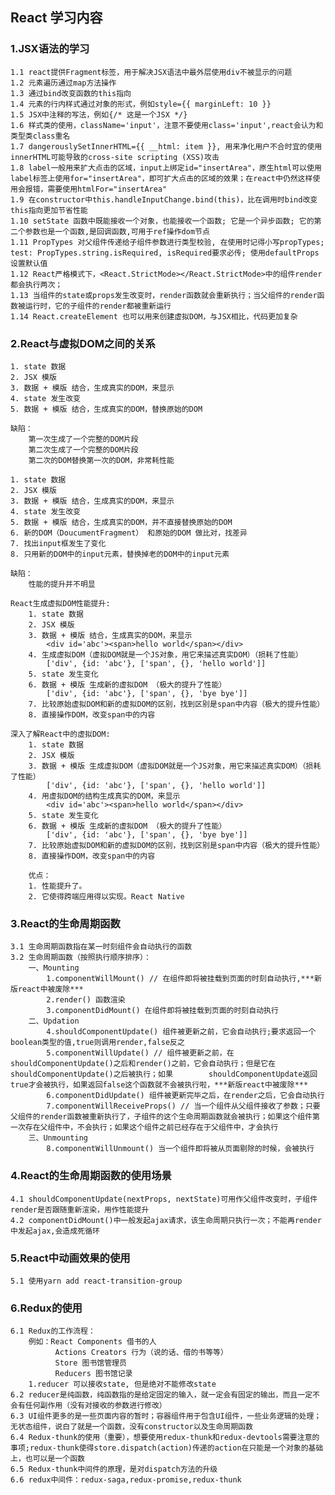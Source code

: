 ## React 学习内容

### 1.JSX语法的学习
    1.1 react提供Fragment标签，用于解决JSX语法中最外层使用div不被显示的问题
    1.2 元素遍历通过map方法操作
    1.3 通过bind改变函数的this指向
    1.4 元素的行内样式通过对象的形式，例如style={{ marginLeft: 10 }}
    1.5 JSX中注释的写法，例如{/* 这是一个JSX */}
    1.6 样式类的使用，className='input'，注意不要使用class='input',react会认为和类型类class重名
    1.7 dangerouslySetInnerHTML={{ __html: item }}, 用来净化用户不合时宜的使用innerHTML可能导致的cross-site scripting (XSS)攻击
    1.8 label一般用来扩大点击的区域，input上绑定id="insertArea"，原生html可以使用label标签上使用for="insertArea"，即可扩大点击的区域的效果；在react中仍然这样使用会报错，需要使用htmlFor="insertArea"
    1.9 在constructor中this.handleInputChange.bind(this)，比在调用时bind改变this指向更加节省性能
    1.10 setState 函数中既能接收一个对象，也能接收一个函数; 它是一个异步函数; 它的第二个参数也是一个函数,是回调函数,可用于ref操作dom节点
    1.11 PropTypes 对父组件传递给子组件参数进行类型校验, 在使用时记得小写propTypes; test: PropTypes.string.isRequired, isRequired要求必传; 使用defaultProps设置默认值
    1.12 React严格模式下，<React.StrictMode></React.StrictMode>中的组件render都会执行两次；
    1.13 当组件的state或props发生改变时，render函数就会重新执行；当父组件的render函数被运行时，它的子组件的render都被重新运行
    1.14 React.createElement 也可以用来创建虚拟DOM，与JSX相比，代码更加复杂

### 2.React与虚拟DOM之间的关系
    1. state 数据
    2. JSX 模版
    3. 数据 + 模版 结合，生成真实的DOM，来显示
    4. state 发生改变
    5. 数据 + 模版 结合，生成真实的DOM，替换原始的DOM

    缺陷：
        第一次生成了一个完整的DOM片段
        第二次生成了一个完整的DOM片段
        第二次的DOM替换第一次的DOM，非常耗性能
    
    1. state 数据
    2. JSX 模版
    3. 数据 + 模版 结合，生成真实的DOM，来显示
    4. state 发生改变
    5. 数据 + 模版 结合，生成真实的DOM，并不直接替换原始的DOM
    6. 新的DOM（DoucumentFragment） 和原始的DOM 做比对，找差异
    7. 找出input框发生了变化
    8. 只用新的DOM中的input元素，替换掉老的DOM中的input元素

    缺陷：
        性能的提升并不明显

    React生成虚拟DOM性能提升:
        1. state 数据
        2. JSX 模版
        3. 数据 + 模版 结合，生成真实的DOM，来显示 
            <div id='abc'><span>hello world</span></div>
        4. 生成虚拟DOM（虚拟DOM就是一个JS对象，用它来描述真实DOM）（损耗了性能）
            ['div', {id: 'abc'}, ['span', {}, 'hello world']]
        5. state 发生变化
        6. 数据 + 模版 生成新的虚拟DOM （极大的提升了性能）
            ['div', {id: 'abc'}, ['span', {}, 'bye bye']]
        7. 比较原始虚拟DOM和新的虚拟DOM的区别，找到区别是span中内容（极大的提升性能）
        8. 直接操作DOM，改变span中的内容

    深入了解React中的虚拟DOM:
        1. state 数据
        2. JSX 模版
        3. 数据 + 模版 生成虚拟DOM（虚拟DOM就是一个JS对象，用它来描述真实DOM）（损耗了性能）
            ['div', {id: 'abc'}, ['span', {}, 'hello world']]
        4. 用虚拟DOM的结构生成真实的DOM，来显示 
            <div id='abc'><span>hello world</span></div>
        5. state 发生变化
        6. 数据 + 模版 生成新的虚拟DOM （极大的提升了性能）
            ['div', {id: 'abc'}, ['span', {}, 'bye bye']]
        7. 比较原始虚拟DOM和新的虚拟DOM的区别，找到区别是span中内容（极大的提升性能）
        8. 直接操作DOM，改变span中的内容

        优点：
        1. 性能提升了。
        2. 它使得跨端应用得以实现。React Native

### 3.React的生命周期函数
    3.1 生命周期函数指在某一时刻组件会自动执行的函数
    3.2 生命周期函数（按照执行顺序排序）：
        一、Mounting
            1.componentWillMount() // 在组件即将被挂载到页面的时刻自动执行,***新版react中被废除***
            2.render() 函数渲染
            3.componentDidMount() 在组件即将被挂载到页面的时刻自动执行
        二、Updation
            4.shouldComponentUpdate() 组件被更新之前，它会自动执行;要求返回一个boolean类型的值,true则调用render,false反之
            5.componentWillUpdate() // 组件被更新之前，在shouldComponentUpdate()之后和render()之前，它会自动执行；但是它在shouldComponentUpdate()之后被执行；如果        shouldComponentUpdate返回true才会被执行，如果返回false这个函数就不会被执行啦，***新版react中被废除***
            6.componentDidUpdate() 组件被更新完毕之后，在render之后，它会自动执行
            7.componentWillReceiveProps() // 当一个组件从父组件接收了参数；只要父组件的render函数被重新执行了，子组件的这个生命周期函数就会被执行；如果这个组件第一次存在父组件中，不会执行；如果这个组件之前已经存在于父组件中，才会执行
        三、Unmounting
            8.componentWillUnmount() 当一个组件即将被从页面剔除的时候，会被执行

### 4.React的生命周期函数的使用场景
    4.1 shouldComponentUpdate(nextProps, nextState)可用作父组件改变时，子组件render是否跟随重新渲染，用作性能提升
    4.2 componentDidMount()中一般发起ajax请求，该生命周期只执行一次；不能再render中发起ajax,会造成死循环

### 5.React中动画效果的使用
    5.1 使用yarn add react-transition-group

### 6.Redux的使用
    6.1 Redux的工作流程：
        例如：React Components 借书的人
              Actions Creators 行为（说的话、借的书等等）
              Store 图书馆管理员
              Reducers 图书馆记录
        1.reducer 可以接收state, 但是绝对不能修改state
    6.2 reducer是纯函数，纯函数指的是给定固定的输入，就一定会有固定的输出，而且一定不会有任何副作用（没有对接收的参数进行修改）
    6.3 UI组件更多的是一些页面内容的暂时；容器组件用于包含UI组件，一些业务逻辑的处理；无状态组件，说白了就是一个函数，没有constructor以及生命周期函数
    6.4 Redux-thunk的使用（重要），想要使用redux-thunk和redux-devtools需要注意的事项;redux-thunk使得store.dispatch(action)传递的action在只能是一个对象的基础上，也可以是一个函数
    6.5 Redux-thunk中间件的原理，是对dispatch方法的升级
    6.6 redux中间件：redux-saga,redux-promise,redux-thunk
